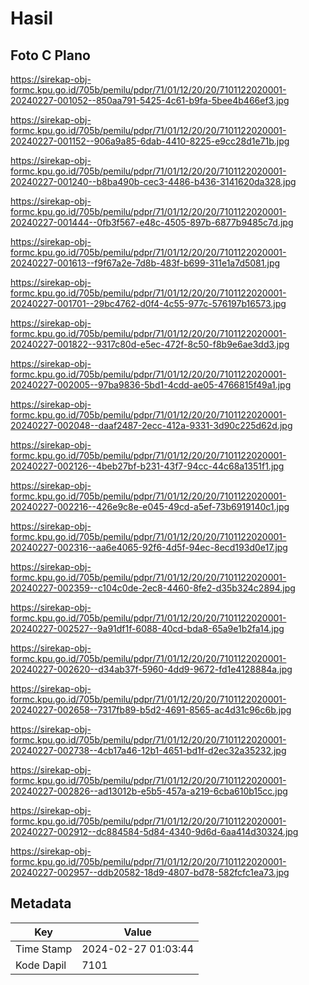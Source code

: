# Hasil

## Foto C Plano

https://sirekap-obj-formc.kpu.go.id/705b/pemilu/pdpr/71/01/12/20/20/7101122020001-20240227-001052--850aa791-5425-4c61-b9fa-5bee4b466ef3.jpg

https://sirekap-obj-formc.kpu.go.id/705b/pemilu/pdpr/71/01/12/20/20/7101122020001-20240227-001152--906a9a85-6dab-4410-8225-e9cc28d1e71b.jpg

https://sirekap-obj-formc.kpu.go.id/705b/pemilu/pdpr/71/01/12/20/20/7101122020001-20240227-001240--b8ba490b-cec3-4486-b436-3141620da328.jpg

https://sirekap-obj-formc.kpu.go.id/705b/pemilu/pdpr/71/01/12/20/20/7101122020001-20240227-001444--0fb3f567-e48c-4505-897b-6877b9485c7d.jpg

https://sirekap-obj-formc.kpu.go.id/705b/pemilu/pdpr/71/01/12/20/20/7101122020001-20240227-001613--f9f67a2e-7d8b-483f-b699-311e1a7d5081.jpg

https://sirekap-obj-formc.kpu.go.id/705b/pemilu/pdpr/71/01/12/20/20/7101122020001-20240227-001701--29bc4762-d0f4-4c55-977c-576197b16573.jpg

https://sirekap-obj-formc.kpu.go.id/705b/pemilu/pdpr/71/01/12/20/20/7101122020001-20240227-001822--9317c80d-e5ec-472f-8c50-f8b9e6ae3dd3.jpg

https://sirekap-obj-formc.kpu.go.id/705b/pemilu/pdpr/71/01/12/20/20/7101122020001-20240227-002005--97ba9836-5bd1-4cdd-ae05-4766815f49a1.jpg

https://sirekap-obj-formc.kpu.go.id/705b/pemilu/pdpr/71/01/12/20/20/7101122020001-20240227-002048--daaf2487-2ecc-412a-9331-3d90c225d62d.jpg

https://sirekap-obj-formc.kpu.go.id/705b/pemilu/pdpr/71/01/12/20/20/7101122020001-20240227-002126--4beb27bf-b231-43f7-94cc-44c68a1351f1.jpg

https://sirekap-obj-formc.kpu.go.id/705b/pemilu/pdpr/71/01/12/20/20/7101122020001-20240227-002216--426e9c8e-e045-49cd-a5ef-73b6919140c1.jpg

https://sirekap-obj-formc.kpu.go.id/705b/pemilu/pdpr/71/01/12/20/20/7101122020001-20240227-002316--aa6e4065-92f6-4d5f-94ec-8ecd193d0e17.jpg

https://sirekap-obj-formc.kpu.go.id/705b/pemilu/pdpr/71/01/12/20/20/7101122020001-20240227-002359--c104c0de-2ec8-4460-8fe2-d35b324c2894.jpg

https://sirekap-obj-formc.kpu.go.id/705b/pemilu/pdpr/71/01/12/20/20/7101122020001-20240227-002527--9a91df1f-6088-40cd-bda8-65a9e1b2fa14.jpg

https://sirekap-obj-formc.kpu.go.id/705b/pemilu/pdpr/71/01/12/20/20/7101122020001-20240227-002620--d34ab37f-5960-4dd9-9672-fd1e4128884a.jpg

https://sirekap-obj-formc.kpu.go.id/705b/pemilu/pdpr/71/01/12/20/20/7101122020001-20240227-002658--7317fb89-b5d2-4691-8565-ac4d31c96c6b.jpg

https://sirekap-obj-formc.kpu.go.id/705b/pemilu/pdpr/71/01/12/20/20/7101122020001-20240227-002738--4cb17a46-12b1-4651-bd1f-d2ec32a35232.jpg

https://sirekap-obj-formc.kpu.go.id/705b/pemilu/pdpr/71/01/12/20/20/7101122020001-20240227-002826--ad13012b-e5b5-457a-a219-6cba610b15cc.jpg

https://sirekap-obj-formc.kpu.go.id/705b/pemilu/pdpr/71/01/12/20/20/7101122020001-20240227-002912--dc884584-5d84-4340-9d6d-6aa414d30324.jpg

https://sirekap-obj-formc.kpu.go.id/705b/pemilu/pdpr/71/01/12/20/20/7101122020001-20240227-002957--ddb20582-18d9-4807-bd78-582fcfc1ea73.jpg


## Metadata

| Key        | Value               |
| ---------- | ------------------- |
| Time Stamp | 2024-02-27 01:03:44 |
| Kode Dapil | 7101                |



